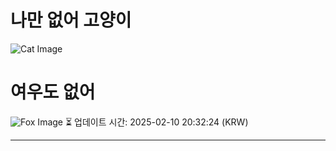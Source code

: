 
# 나만 없어 고양이

![Cat Image](https://cdn2.thecatapi.com/images/MTk0MzQ2Mw.jpg)

# 여우도 없어
![Fox Image](https://randomfox.ca/images/102.jpg)
⏳ 업데이트 시간: 2025-02-10 20:32:24 (KRW)

---
